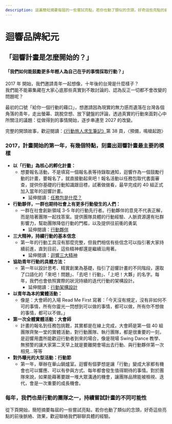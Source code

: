 ```yaml
---
description: 這裏簡短摘要每屆的一些嘗試亮點，若你也動了類似的念頭，好奇這些亮點的前後脈絡、效果，歡迎聯絡我們聊聊具體的經驗。
---
```


# 迴響品牌紀元

## 「迴響計畫是怎麼開始的？」

#### 「我們如何能鼓勵更多年輕人為自己在乎的事情採取行動？」

2017 年 開始，我們邀請青年一起想像，十年後的台灣是什麼樣子？  
我們能不能募集藏在大家心底那些真實到不敢討論的、認為反正一切都不會改變的問題呢？

最初的口號「給你一個行動的藉口」，想邀請因為現實的無力感而遺落在台灣各個角落的青年，走出螢幕、跳脫空想、放下鍵盤的評論，透過真實的行動來面對心中所關注的議題：從做得到的事情開始，逐步串連至 2027 的改變。

完整的開頭故事，歡迎閱讀：[《行動旅人求生筆記》](https://issuu.com/jarahchou/docs/_____191007____27.3m___)第 38 頁，〈預備，鳴槍起跑〉  


### 2017，計畫開始的第一年，有幾個特點，刻畫出迴響計畫最主要的模樣

* **以「行動」為核心的孵化計畫：**
  * 想要報名活動，不是填寫一個報名表等待錄取通知，迴響作為一個鼓勵行動的計畫，要報名了，就直接動起來吧！報名活動以任務包取代書面審查，提供你基礎的行動知識跟目標，試著做做看，最早完成的 40 組正式加入當年的迴響計畫。
    * 延伸閱讀：[任務包是什麼？](../../zhi-shi-ti-xi/hui-xiang-jin-san-jiao/hang-dong-gong-ju.md) 
* **行動夥伴，一群也期待社會上有更多行動發生的人們：**
  * 一群在社會創新領域 3-5 年的行動先行者。行動夥伴的意見不代表正解，而是陪著團隊一起找答案。提供團隊具體的行動經驗、人脈資源還有社群影響力，幫助團隊降低行動的門檻，以及提供往前衝的勇氣
    * 延伸閱讀：[行動夥伴](../../zhi-shi-ti-xi/hui-xiang-jin-san-jiao/hang-dong-huo-ban.md) 
* **三大精神，持續行動的基本信念**
  * 第一年的行動工具沒有那麼完整，但我們相信有些信念可以指引著大家持續前進，直到目前，這些精神都還是繼續沿用著。
    * 延伸閱讀：[迴響三大精神](../../zhi-shi-ti-xi/hui-xiang-san-da-jing-shen.md) 
* **協助青年行動的具體方法：**
  * 第一年以設計思考、精實創業為基礎，指引了迴響計畫的不同階段，還取了口語化的「來吧！問題」、「去吧！行動」、「上吧！大夥」的名字。每年，我們也會依照實際的狀況持續的迭代行動的架構設計。
    * 延伸閱讀：[行動架構設計](../../zhi-shi-ti-xi/hang-dong-jia-gou-she-ji/) 
* **以青年為本的實體活動：**
  * 像是：大會師的入場 Read Me First 寫著：「今天沒有規定，沒有非如何不可的事情，所有你靈光一閃想到可以做的事情，都可以做，所有你不想做的事情，都可以不做。」 
* **第一次全體實體活動：大會師**
  * 計畫的報名到任務包挑戰，其實都是在線上完成，大會師是第一個 40 組團隊齊聚一堂的實體活動，對行動團隊、執行團隊，都是很重要的一刻，是迴響用盡所能歡迎行動者到來的場合，像是現場 Swing Dance 教學、無預警的讓大家第二天早上就是要離開會場出去行動、與行動夥伴第一次相見...等等 
* **對外曝光的大型活動：行動節**
  * 第一年，舉辦在華山鍋爐室。迴響有個夢想是讓「行動」變成大家都有機會也可以響應、可以有參與方式、每年都會發生值得期待的事情。對於團隊來說，如果能藉著要跟一堆大眾溝通的機會，讓團隊品牌能被檢視、迭代，會是一次重要的成長機會。

### 每年，我們也是行動的團隊之一，持續嘗試計畫的不同可能性

從下頁開始，簡短摘要每屆的一些嘗試亮點，若你也動了類似的念頭，好奇這些亮點的前後脈絡、效果，歡迎聯絡我們聊聊具體的經驗。

